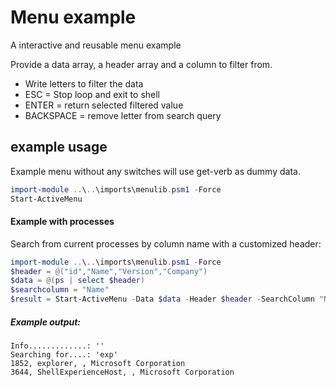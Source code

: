 # Menu example
A interactive and reusable menu example

Provide a data array, a header array and a column to filter from.

- Write letters to filter the data
- ESC = Stop loop and exit to shell
- ENTER = return selected filtered value
- BACKSPACE = remove letter from search query

## example usage

Example menu without any switches will use get-verb as dummy data.

```powershell
import-module ..\..\imports\menulib.psm1 -Force
Start-ActiveMenu
```

#### Example with processes

Search from current processes by column name with a customized header:

```powershell
import-module ..\..\imports\menulib.psm1 -Force
$header = @("id","Name","Version","Company")
$data = @(ps | select $header)
$searchcolumn = "Name"
$result = Start-ActiveMenu -Data $data -Header $header -SearchColumn "Name"
```

##### Example output:
```text
Info.............: ''
Searching for....: 'exp'
1852, explorer, , Microsoft Corporation
3644, ShellExperienceHost, , Microsoft Corporation






```